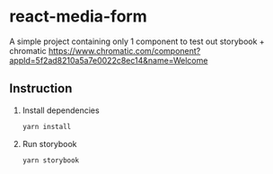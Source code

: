 # react-media-form

A simple project containing only 1 component to test out storybook + chromatic
https://www.chromatic.com/component?appId=5f2ad8210a5a7e0022c8ec14&name=Welcome

## Instruction
1. Install dependencies
   ```sh
   yarn install
   ```

2. Run storybook
   ```sh
   yarn storybook
   ```
